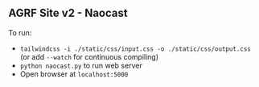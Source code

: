 ## AGRF Site v2 - Naocast
To run:
- `tailwindcss -i ./static/css/input.css -o ./static/css/output.css` (or add `--watch` for continuous compiling)
- `python naocast.py` to run web server
- Open browser at `localhost:5000`
